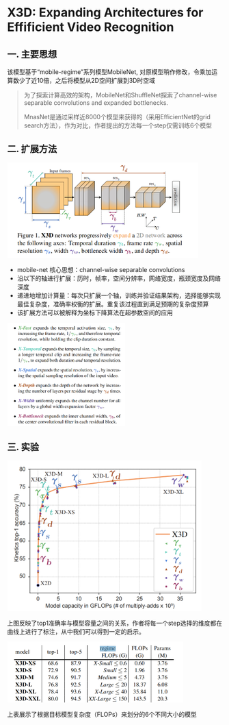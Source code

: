 # X3D: Expanding Architectures for Effificient Video Recognition

## 一. 主要思想

该模型基于“mobile-regime”系列模型MobileNet, 对原模型稍作修改，令乘加运算数少了近10倍，之后将模型从2D空间扩展到3D时空域

> 为了探索计算高效的架构，MobileNet和ShuffleNet探索了channel-wise separable convolutions and expanded bottlenecks.
>
> MnasNet是通过采样近8000个模型来获得的（采用EfficientNet的grid search方法），作为对比，作者提出的方法每一个step仅需训练6个模型

## 二. 扩展方法

<img src="https://raw.githubusercontent.com/coelien/image-hosting/master/img/202204161003136.png" alt="image-20220416100344011" style="zoom: 50%;" />

- mobile-net 核心思想：channel-wise separable convolutions
- 沿以下的轴进行扩展：历时，帧率，空间分辨率，网络宽度，瓶颈宽度及网络深度
- 递进地增加计算量：每次只扩展一个轴，训练并验证结果架构，选择能够实现最佳复杂度，准确率权衡的扩展。重复该过程直到满足预期的复杂度预算
- 该扩展方法可以被解释为坐标下降算法在超参数空间的应用

<img src="https://raw.githubusercontent.com/coelien/image-hosting/master/img/202204201455511.png" alt="image-20220420145518461" style="zoom: 33%;" />

## 三. 实验

<img src="https://raw.githubusercontent.com/coelien/image-hosting/master/img/202204201452303.png" alt="image-20220420145244253" style="zoom: 50%;" />

上图反映了top1准确率与模型容量之间的关系，作者将每一个step选择的维度都在曲线上进行了标注，从中我们可以得到一定的启示。

<img src="https://raw.githubusercontent.com/coelien/image-hosting/master/img/202204201451711.png" alt="image-20220420145122664" style="zoom: 50%;" />

上表展示了根据目标模型复杂度（FLOPs）来划分的6个不同大小的模型
